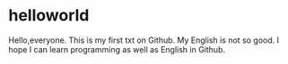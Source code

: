 # helloworld

Hello,everyone.
This is my first txt on Github.
My English is not so good.
I hope I can learn programming as well as English in Github.

